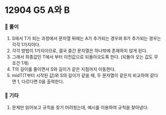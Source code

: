 # 12904 G5 A와 B

### 📂 풀이
1. S에서 T가 되는 과정에서 문자열 뒤에는 A가 추가되는 경우와 B가 추가되는 경우는 각각 1가지이다.
2. 각각 방법이 1가지이므로, 결국 중간 문자열은 하나밖에 존재하지 않게 된다.
3. 그래서 최종값인 T에서 부터 이전값으로 되돌아오도록 한다. (되돌아 오는 값도 무조건 1개)
4. T의 길이를 줄이면서 S와 길이가 같은 지점까지 이동한다.
5. midT(T부터 시작된 값)와 S의 길이가 같을 때, 두 문자열이 같은지 비교하여 같다면 1, 다르다면 0을 출력한다.

### 📌 기타
1. 문제만 읽어보고 규칙을 찾기 어려웠는데, 예시를 이용하여 규칙을 찾아냈다.